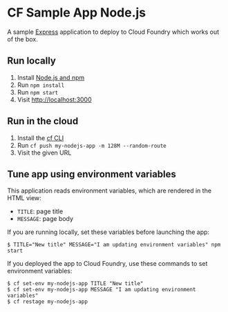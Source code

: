 # CF Sample App Node.js

A sample [Express](http://expressjs.com/) application to deploy to Cloud Foundry which works out of the box.

## Run locally

1. Install [Node.js and npm](https://nodejs.org/)
1. Run `npm install`
1. Run `npm start`
1. Visit [http://localhost:3000](http://localhost:3000)

## Run in the cloud

1. Install the [cf CLI](https://github.com/cloudfoundry/cli#downloads)
1. Run `cf push my-nodejs-app -m 128M --random-route`
1. Visit the given URL

## Tune app using environment variables

This application reads environment variables, which are rendered in the HTML view:
 - `TITLE`: page title
 - `MESSAGE`: page body

If you are running locally, set these variables before launching the app:
```shell
$ TITLE="New title" MESSAGE="I am updating environment variables" npm start
```

If you deployed the app to Cloud Foundry, use these commands to set environment variables:
```shell
$ cf set-env my-nodejs-app TITLE "New title"
$ cf set-env my-nodejs-app MESSAGE "I am updating environment variables"
$ cf restage my-nodejs-app
```

